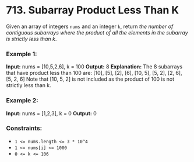 # 713. Subarray Product Less Than K
Given an array of integers `nums` and an integer `k`, return *the number of contiguous subarrays where the product of all the elements in the subarray is strictly less than k*.

### Example 1:
**Input:** nums = [10,5,2,6], k = 100
**Output:** 8
**Explanation:** The 8 subarrays that have product less than 100 are:
[10], [5], [2], [6], [10, 5], [5, 2], [2, 6], [5, 2, 6]
Note that [10, 5, 2] is not included as the product of 100 is not strictly less than k.

### Example 2:
**Input:** nums = [1,2,3], k = 0
**Output:** 0

### Constraints:
- `1 <= nums.length <= 3 * 10^4`
- `1 <= nums[i] <= 1000`
- `0 <= k <= 106`